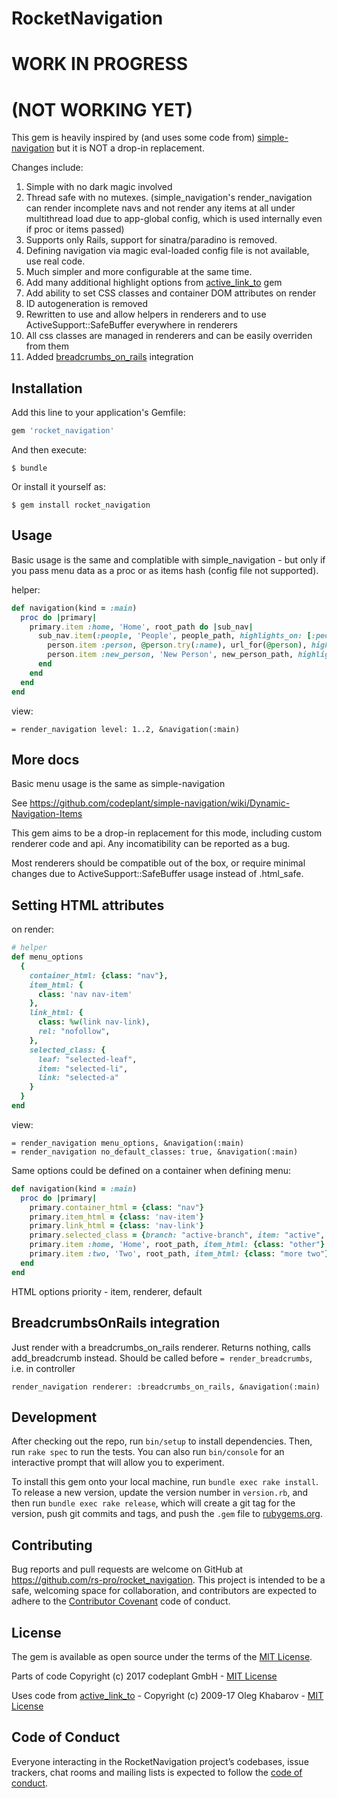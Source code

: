 # RocketNavigation

# WORK IN PROGRESS
# (NOT WORKING YET)

This gem is heavily inspired by (and uses some code from) [simple-navigation](https://github.com/codeplant/simple-navigation) but it is NOT a drop-in replacement.

Changes include:

1. Simple with no dark magic involved
2. Thread safe with no mutexes. (simple_navigation's render_navigation can render incomplete navs and not render any items at all under multithread load due to app-global config, which is used internally even if proc or items passed)
3. Supports only Rails, support for sinatra/paradino is removed.
4. Defining navigation via magic eval-loaded config file is not available, use real code.
5. Much simpler and more configurable at the same time.
6. Add many additional highlight options from [active_link_to](https://github.com/comfy/active_link_to) gem
7. Add ability to set CSS classes and container DOM attributes on render
8. ID autogeneration is removed
9. Rewritten to use and allow helpers in renderers and to use ActiveSupport::SafeBuffer everywhere in renderers
10. All css classes are managed in renderers and can be easily overriden from them
11. Added [breadcrumbs_on_rails](https://github.com/weppos/breadcrumbs_on_rails) integration

## Installation

Add this line to your application's Gemfile:

```ruby
gem 'rocket_navigation'
```

And then execute:

    $ bundle

Or install it yourself as:

    $ gem install rocket_navigation

## Usage

Basic usage is the same and complatible with simple_navigation - but only if you pass menu data as a proc or as items hash (config file not supported).

helper:
```ruby
def navigation(kind = :main)
  proc do |primary|
    primary.item :home, 'Home', root_path do |sub_nav|
      sub_nav.item(:people, 'People', people_path, highlights_on: [:people, :show]) do |person|
        person.item :person, @person.try(:name), url_for(@person), highlights_on: /people\/[0-9]+/
        person.item :new_person, 'New Person', new_person_path, highlights_on: /people\/new$/
      end
    end
  end
end
```

view:
```slim
= render_navigation level: 1..2, &navigation(:main)
```

## More docs

Basic menu usage is the same as simple-navigation

See https://github.com/codeplant/simple-navigation/wiki/Dynamic-Navigation-Items

This gem aims to be a drop-in replacement for this mode, including custom renderer code and api.
Any incomatibility can be reported as a bug.

Most renderers should be compatible out of the box, or require minimal changes due to ActiveSupport::SafeBuffer usage instead of .html_safe.

## Setting HTML attributes

on render:

```ruby
# helper
def menu_options
  {
    container_html: {class: "nav"},
    item_html: {
      class: 'nav nav-item'
    },
    link_html: {
      class: %w(link nav-link),
      rel: "nofollow",
    },
    selected_class: {
      leaf: "selected-leaf",
      item: "selected-li",
      link: "selected-a"
    }
  }
end
```

view:
```
= render_navigation menu_options, &navigation(:main)
= render_navigation no_default_classes: true, &navigation(:main)

```

Same options could be defined on a container when defining menu:
```ruby
def navigation(kind = :main)
  proc do |primary|
    primary.container_html = {class: "nav"}
    primary.item_html = {class: 'nav-item'}
    primary.link_html = {class: 'nav-link'}
    primary.selected_class = {branch: "active-branch", item: "active", link: "active"}
    primary.item :home, 'Home', root_path, item_html: {class: "other"}, link_html: {class: "other"}
    primary.item :two, 'Two', root_path, item_html: {class: "more two"}, link_html: {class: "two", method: :post}
  end
end
```


HTML options priority - item, renderer, default

## BreadcrumbsOnRails integration

Just render with a breadcrumbs_on_rails renderer.
Returns nothing, calls add_breadcrumb instead.
Should be called before ```= render_breadcrumbs```, i.e. in controller

```
render_navigation renderer: :breadcrumbs_on_rails, &navigation(:main)
```

## Development

After checking out the repo, run `bin/setup` to install dependencies. Then, run `rake spec` to run the tests. You can also run `bin/console` for an interactive prompt that will allow you to experiment.

To install this gem onto your local machine, run `bundle exec rake install`. To release a new version, update the version number in `version.rb`, and then run `bundle exec rake release`, which will create a git tag for the version, push git commits and tags, and push the `.gem` file to [rubygems.org](https://rubygems.org).

## Contributing

Bug reports and pull requests are welcome on GitHub at https://github.com/rs-pro/rocket_navigation. This project is intended to be a safe, welcoming space for collaboration, and contributors are expected to adhere to the [Contributor Covenant](http://contributor-covenant.org) code of conduct.

## License

The gem is available as open source under the terms of the [MIT License](https://opensource.org/licenses/MIT).

Parts of code Copyright (c) 2017 codeplant GmbH - [MIT License](https://github.com/codeplant/simple-navigation/blob/master/LICENSE)

Uses code from [active_link_to](https://github.com/comfy/active_link_to) - Copyright (c) 2009-17 Oleg Khabarov - [MIT License](https://github.com/comfy/active_link_to/blob/master/LICENSE)

## Code of Conduct

Everyone interacting in the RocketNavigation project’s codebases, issue trackers, chat rooms and mailing lists is expected to follow the [code of conduct](https://github.com/rs-pro/rocket_navigation/blob/master/CODE_OF_CONDUCT.md).
